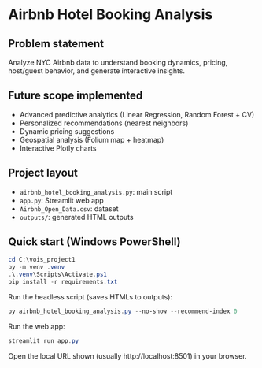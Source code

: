 # Airbnb Hotel Booking Analysis

## Problem statement
Analyze NYC Airbnb data to understand booking dynamics, pricing, host/guest behavior, and generate interactive insights.

## Future scope implemented
- Advanced predictive analytics (Linear Regression, Random Forest + CV)
- Personalized recommendations (nearest neighbors)
- Dynamic pricing suggestions
- Geospatial analysis (Folium map + heatmap)
- Interactive Plotly charts

## Project layout
- `airbnb_hotel_booking_analysis.py`: main script
- `app.py`: Streamlit web app
- `Airbnb_Open_Data.csv`: dataset
- `outputs/`: generated HTML outputs

## Quick start (Windows PowerShell)
```powershell
cd C:\vois_project1
py -m venv .venv
.\.venv\Scripts\Activate.ps1
pip install -r requirements.txt
```

Run the headless script (saves HTMLs to outputs):
```powershell
py airbnb_hotel_booking_analysis.py --no-show --recommend-index 0
```

Run the web app:
```powershell
streamlit run app.py
```
Open the local URL shown (usually http://localhost:8501) in your browser.
